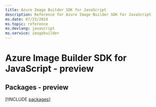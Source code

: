 ```yaml
---
title: Azure Image Builder SDK for JavaScript
description: Reference for Azure Image Builder SDK for JavaScript
ms.date: 07/23/2024
ms.topic: reference
ms.devlang: javascript
ms.service: imagebuilder
---
```

# Azure Image Builder SDK for JavaScript - preview
## Packages - preview
[!INCLUDE [packages](image-builder-index.md)]